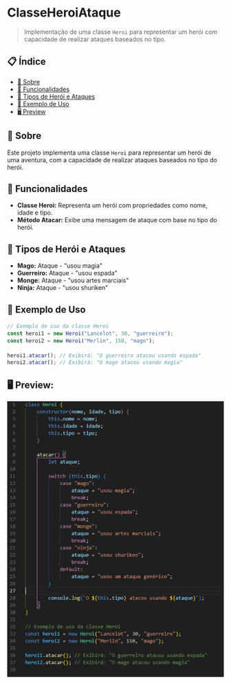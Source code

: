 # ClasseHeroiAtaque

> Implementação de uma classe `Heroi` para representar um herói com capacidade de realizar ataques baseados no tipo.

## 📋 Índice

- [📖 Sobre](#-Sobre)
- [🚀 Funcionalidades](#-Funcionalidades)
- [📌 Tipos de Herói e Ataques](#-Tipos-de-Herói-e-Ataques)
- [🚀 Exemplo de Uso](#-Exemplo-de-Uso)
- [🖥 Preview](#-Preview)

## 📖 Sobre

Este projeto implementa uma classe `Heroi` para representar um herói de uma aventura, com a capacidade de realizar ataques baseados no tipo do herói.

## 🚀 Funcionalidades

- **Classe Heroi:** Representa um herói com propriedades como nome, idade e tipo.
- **Método Atacar:** Exibe uma mensagem de ataque com base no tipo do herói.

## 📌 Tipos de Herói e Ataques

- **Mago:** Ataque - "usou magia"
- **Guerreiro:** Ataque - "usou espada"
- **Monge:** Ataque - "usou artes marciais"
- **Ninja:** Ataque - "usou shuriken"

## 🚀 Exemplo de Uso

```javascript
// Exemplo de uso da classe Heroi
const heroi1 = new Heroi("Lancelot", 30, "guerreiro");
const heroi2 = new Heroi("Merlin", 150, "mago");

heroi1.atacar(); // Exibirá: "O guerreiro atacou usando espada"
heroi2.atacar(); // Exibirá: "O mago atacou usando magia"
```
## 🖥 Preview:

<p align="center">
  <img src="https://github.com/Pidiotto/ClasseHeroiAtaque/blob/main/print.png" title="screenshot" alt="screenshot do codigo">
</p>
